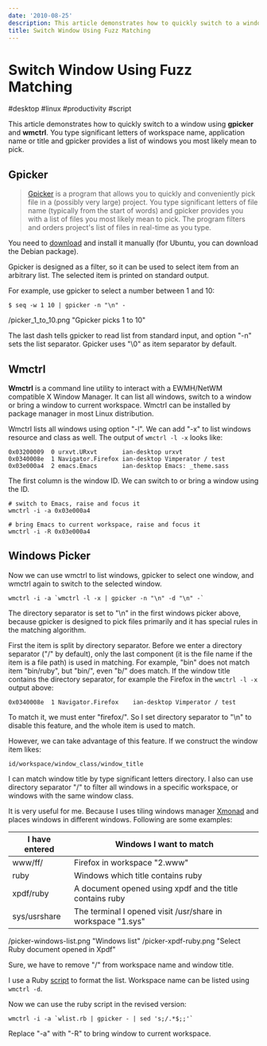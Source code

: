 ```yaml
---
date: '2010-08-25'
description: This article demonstrates how to quickly switch to a window using gpicker and wmctrl.
title: Switch Window Using Fuzz Matching
---
```


# Switch Window Using Fuzz Matching

#desktop #linux #productivity #script

This article demonstrates how to quickly switch to a window using **gpicker**
and **wmctrl**. You type significant letters of workspace name, application name
or title and gpicker provides a list of windows you most likely mean to pick.

<!--more-->

## Gpicker

> [Gpicker][] is a program that allows you to quickly and conveniently pick file
> in a (possibly very large) project. You type significant letters of file name
> (typically from the start of words) and gpicker provides you with a list of
> files you most likely mean to pick. The program filters and orders project's
> list of files in real-time as you type.

You need to [download](http://ftp.twaren.net/Unix/NonGNU/gpicker/) and install
it manually (for Ubuntu, you can download the Debian package).

Gpicker is designed as a filter, so it can be used to select item from an
arbitrary list. The selected item is printed on standard output.

For example, use gpicker to select a number between 1 and 10:

```
$ seq -w 1 10 | gpicker -n "\n" -
```

/picker_1_to_10.png "Gpicker picks 1 to 10"


The last dash tells gpicker to read list from standard input, and option "-n"
sets the list separator. Gpicker uses "\0" as item separator by default.

## Wmctrl

**Wmctrl** is a command line utility to interact with a EWMH/NetWM compatible X
Window Manager. It can list all windows, switch to a window or bring a window to
current workspace. Wmctrl can be installed by package manager in most Linux
distribution.

Wmctrl lists all windows using option "-l". We can add "-x" to list windows
resource and class as well. The output of `wmctrl -l -x` looks like:

    0x03200009  0 urxvt.URxvt       ian-desktop urxvt
    0x0340008e  1 Navigator.Firefox ian-desktop Vimperator / test
    0x03e000a4  2 emacs.Emacs       ian-desktop Emacs: _theme.sass

The first column is the window ID. We can switch to or bring a window using the
ID.

    # switch to Emacs, raise and focus it
    wmctrl -i -a 0x03e000a4
    
    # bring Emacs to current workspace, raise and focus it
    wmctrl -i -R 0x03e000a4

## Windows Picker

Now we can use wmctrl to list windows, gpicker to select one window, and
wmctrl again to switch to the selected window.

    wmctrl -i -a `wmctrl -l -x | gpicker -n "\n" -d "\n" -`

The directory separator is set to "\n" in the first windows picker above,
because gpicker is designed to pick files primarily and it has special rules
in the matching algorithm.

First the item is split by directory separator. Before we enter a directory
separator ("/" by default), only the last component (it is the file name if the
item is a file path) is used in matching. For example, "bin" does not match item
"bin/ruby", but "bin/", even "b/" does match. If the window title contains the
directory separator, for example the Firefox in the `wmctrl -l -x` output above:

    0x0340008e  1 Navigator.Firefox    ian-desktop Vimperator / test

To match it, we must enter "firefox/". So I set directory separator to "\n" to
disable this feature, and the whole item is used to match.

However, we can take advantage of this feature. If we construct the window item
likes:

    id/workspace/window_class/window_title

I can match window title by type significant letters directory. I also can
use directory separator "/" to filter all windows in a specific workspace, or
windows with the same window class.

It is very useful for me. Because I uses tiling windows manager
[Xmonad](http://xmonad.org/) and places windows in different windows. Following
are some examples:

| I have entered | Windows I want to match                                     |
| -------------- | ----------------------------------------------------------- |
| www/ff/        | Firefox in workspace "2.www"                                |
| ruby           | Windows which title contains ruby                           |
| xpdf/ruby      | A document opened using xpdf and the title contains ruby    |
| sys/usrshare   | The terminal I opened visit /usr/share in workspace "1.sys" |


/picker-windows-list.png "Windows list"
/picker-xpdf-ruby.png "Select Ruby document opened in Xpdf"

Sure, we have to remove "/" from workspace name and window title.

I use a Ruby [script](http://gist.github.com/551432) to format the
list. Workspace name can be listed using `wmctrl -d`.

Now we can use the ruby script in the revised version:

    wmctrl -i -a `wlist.rb | gpicker - | sed 's;/.*$;;'`

Replace "-a" with "-R" to bring window to current workspace.

[gpicker]: http://savannah.nongnu.org/projects/gpicker "Gpicker"
